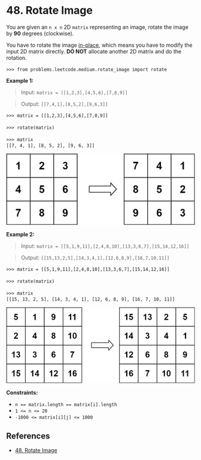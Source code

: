 # 48. Rotate Image

You are given an `n x n` 2D `matrix` representing an image, rotate the image by **90** degrees (clockwise).

You have to rotate the image [in-place](https://en.wikipedia.org/wiki/In-place_algorithm), which means you have to modify the input 2D matrix directly. **DO NOT** allocate another 2D matrix and do the rotation.

```pycon
>>> from problems.leetcode.medium.rotate_image import rotate

```

**Example 1:**

> Input: `matrix = [[1,2,3],[4,5,6],[7,8,9]]`

> Output: `[[7,4,1],[8,5,2],[9,6,3]]`

```pycon
>>> matrix = [[1,2,3],[4,5,6],[7,8,9]]

>>> rotate(matrix)

>>> matrix
[[7, 4, 1], [8, 5, 2], [9, 6, 3]]

```

![Example 1](../../../../../assets/img/problems/leetcode/medium/rotate-image/Example1.png)

**Example 2:**

> Input: `matrix = [[5,1,9,11],[2,4,8,10],[13,3,6,7],[15,14,12,16]]`

> Output: `[[15,13,2,5],[14,3,4,1],[12,6,8,9],[16,7,10,11]]`

```pycon
>>> matrix = [[5,1,9,11],[2,4,8,10],[13,3,6,7],[15,14,12,16]]

>>> rotate(matrix)

>>> matrix
[[15, 13, 2, 5], [14, 3, 4, 1], [12, 6, 8, 9], [16, 7, 10, 11]]

```

![Example 2](../../../../../assets/img/problems/leetcode/medium/rotate-image/Example2.png)

**Constraints:**

- `n == matrix.length == matrix[i].length`
- `1 <= n <= 20`
- `-1000 <= matrix[i][j] <= 1000`

## References

- [48. Rotate Image](https://leetcode.com/problems/rotate-image/)
